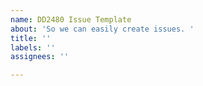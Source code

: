 ```yaml
---
name: DD2480 Issue Template
about: 'So we can easily create issues. '
title: ''
labels: ''
assignees: ''

---
```




